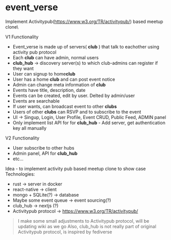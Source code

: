 # event_verse
Implement Activitypub(https://www.w3.org/TR/activitypub/) based meetup clone\

V1 Functionality
* Event_verse is made up of servers( **club** ) that talk to eachother using activity pub protocol
* Each **club** can have admin, normal users
* **club_hub** -> discovery server(s) to which club-admins can register if they want
* User can signup to home**club**
* User has a home **club** and can post event notice
* Admin can change meta information of **club**
* Events have title, description, date
* Events can be created, edit by user. Delted by admin/user
* Events are searchable
* If user wants, can broadcast event to other **clubs**
* Users of other **clubs** can RSVP and to subscribe to the event
* UI -> Singup, Login, User Profile, Event CRUD, Public Feed, ADMIN panel
* Only implement list API for for **club_hub** - Add server, get authentication key all manually

V2 Functionality
* User subscribe to other hubs
* Admin panel, API for **club_hub**
* etc...

Idea - to implement activity pub based meetup clone to show case
Technologies:
* rust -> server in docker
* react-native -> client
* mongo + SQLite(?) -> database
* Maybe some event queue -> event sourcing(?)
* club_hub -> nextjs (?)
* Activitypub protocol -> https://www.w3.org/TR/activitypub/

> I make some small adjustments to Activitypub protocol, will be updating wiki as we go
> Also, club_hub is not really part of original Activitypub protocol, is inspired by fediverse
